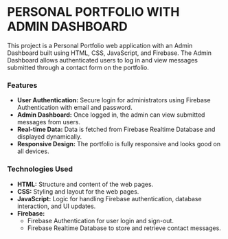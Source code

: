 # PERSONAL PORTFOLIO WITH ADMIN DASHBOARD

This project is a Personal Portfolio web application with an Admin Dashboard built using HTML, CSS, JavaScript, and Firebase. The Admin Dashboard allows authenticated users to log in and view messages submitted through a contact form on the portfolio.

### Features
- **User Authentication:** Secure login for administrators using Firebase Authentication with email and password.
- **Admin Dashboard:** Once logged in, the admin can view submitted messages from users.
- **Real-time Data:** Data is fetched from Firebase Realtime Database and displayed dynamically.
- **Responsive Design:** The portfolio is fully responsive and looks good on all devices.

### Technologies Used
- **HTML:** Structure and content of the web pages.
- **CSS:** Styling and layout for the web pages.
- **JavaScript:** Logic for handling Firebase authentication, database interaction, and UI updates.
- **Firebase:**
  - Firebase Authentication for user login and sign-out.
  - Firebase Realtime Database to store and retrieve contact messages.
